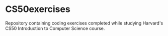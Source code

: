 # CS50exercises
Repository containing coding exercises completed while studying Harvard's CS50 Introduction to Computer Science course.
